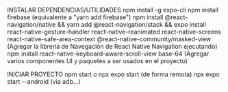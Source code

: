 
INSTALAR DEPENDENCIAS/UTILIDADES
npm install -g expo-cli
npm install firebase (equivalente a "yarn add firebase")
npm install @react-navigation/native && yarn add @react-navigation/stack && expo install react-native-gesture-handler react-native-reanimated react-native-screens react-native-safe-area-context @react-native-community/masked-view	(Agregar la librería de Navegación de React Native Navigation ejecutando)
npm install react-native-keyboard-aware-scroll-view base-64	(Agregar varios componentes UI y paquetes a ser usados en el proyecto)

INICIAR PROYECTO
npm start  o npx expo start (de forma remota)
npx expo start --android (via adb...)
